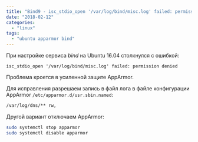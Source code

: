 ```yaml
---
title: "Bind9 - isc_stdio_open '/var/log/bind/misc.log' failed: permission denied"
date: "2018-02-12"
categories:
  - "linux"
tags:
  - "ubuntu apparmor bind"
---
```

При настройке сервиса _bind_ на Ubuntu 16.04 столкнулся с ошибкой:

`isc_stdio_open '/var/log/bind/misc.log' failed: permission denied`

<!--more-->

Проблема кроется в усиленной защите AppArmor.

Для исправления разрешаем запись в файл лога в файле конфигурации AppArmor `/etc/apparmor.d/usr.sbin.named`:

```bash
/var/log/dns/** rw,
```

Другой вариант отключаем AppArmor:

```bash
sudo systemctl stop apparmor
sudo systemctl disable apparmor
```
